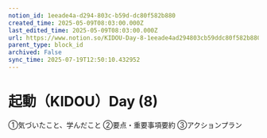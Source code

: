 ```yaml
---
notion_id: 1eeade4a-d294-803c-b59d-dc80f582b880
created_time: 2025-05-09T08:03:00.000Z
last_edited_time: 2025-05-09T08:03:00.000Z
url: https://www.notion.so/KIDOU-Day-8-1eeade4ad294803cb59ddc80f582b880
parent_type: block_id
archived: False
sync_time: 2025-07-19T12:50:10.432952
---
```


# 起動（KIDOU）Day (8)

①気づいたこと、学んだこと
②要点・重要事項要約
③アクションプラン